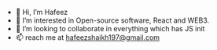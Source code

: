 - 👋 Hi, I’m Hafeez
- 👀 I’m interested in Open-source software, React and WEB3.
- 💞️ I’m looking to collaborate in everything which has JS init
- 📫 reach me at hafeezshaikh197@gmail.com

<!---
hafeez97/hafeez97 is a ✨ special ✨ repository because its `README.md` (this file) appears on your GitHub profile.
You can click the Preview link to take a look at your changes.
--->
